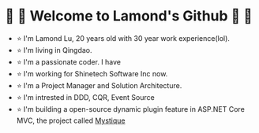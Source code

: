 # :pineapple: :tomato: Welcome to Lamond's Github :pineapple: :tomato:

-  :star: I'm Lamond Lu, 20 years old with 30 year work experience(lol).
-  :star: I'm living in Qingdao.
-  :star: I'm a passionate coder. I have 
-  :star: I'm working for Shinetech Software Inc  now.
-  :star: I'm a Project Manager and Solution Architecture.
-  :star: I'm intrested in DDD, CQR, Event Source
-  :star: I'm building a open-source dynamic plugin feature in ASP.NET Core MVC, the project called [Mystique](https://github.com/lamondlu/Mystique/)
